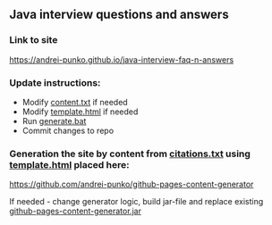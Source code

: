 ## Java interview questions and answers

### Link to site

https://andrei-punko.github.io/java-interview-faq-n-answers

### Update instructions:
- Modify [content.txt](content.txt) if needed
- Modify [template.html](template.html) if needed
- Run [generate.bat](generate.bat)
- Commit changes to repo

### Generation the site by content from [citations.txt](citations.txt) using [template.html](template.html) placed here:

https://github.com/andrei-punko/github-pages-content-generator

If needed - change generator logic, build jar-file and replace existing [github-pages-content-generator.jar](github-pages-content-generator.jar)

